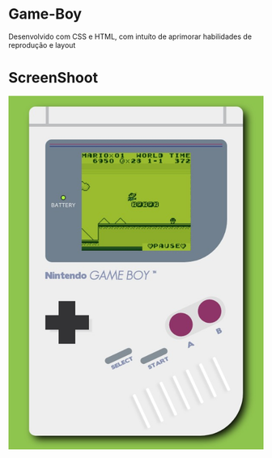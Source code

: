# Game-Boy

Desenvolvido com CSS e HTML, com intuíto de aprimorar habilidades de reprodução e layout

# ScreenShoot

![Game Boy](https://github.com/guilhermestain/Game-Boy/blob/master/public/print-game.jpeg "Game Boy Nintendo 1989")
